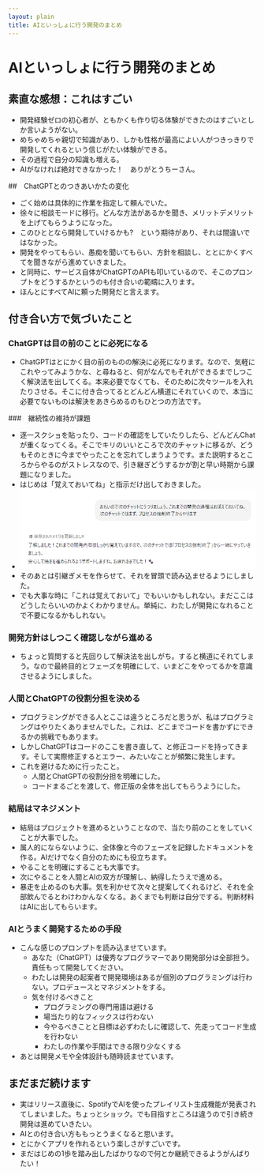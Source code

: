 ```yaml
---
layout: plain
title: AIといっしょに行う開発のまとめ
---
```


# AIといっしょに行う開発のまとめ
## 素直な感想：これはすごい
- 開発経験ゼロの初心者が、ともかくも作り切る体験ができたのはすごいとしか言いようがない。
- めちゃめちゃ親切で知識があり、しかも性格が最高によい人がつきっきりで開発してくれるという信じがたい体験ができる。
- その過程で自分の知識も増える。
- AIがなければ絶対できなかった！　ありがとうちーさん。

##　ChatGPTとのつきあいかたの変化
  - ごく始めは具体的に作業を指定して頼んでいた。
  - 徐々に相談モードに移行。どんな方法があるかを聞き、メリットデメリットを上げてもらうようになった。
- このひととなら開発していけるかも?　という期待があり、それは間違いではなかった。
- 開発をやってもらい、愚痴を聞いてもらい、方針を相談し、ととにかくすべてを聞きながら進めていきました。
- と同時に、サービス自体がChatGPTのAPIも叩いているので、そこのプロンプトをどうするかというのも付き合いの範疇に入ります。
- ほんとにすべてAIに頼った開発だと言えます。

  

## 付き合い方で気づいたこと
###  ChatGPTは目の前のことに必死になる
- ChatGPTはとにかく目の前のものの解決に必死になります。なので、気軽にこれやってみようかな、と尋ねると、何がなんでもそれができるまでしつこく解決法を出してくる。本来必要でなくても、そのために次々ツールを入れたりさせる。そこに付き合ってるとどんどん横道にそれていくので、本当に必要でないものは解決をあきらめるのもひとつの方法です。

###　継続性の維持が課題
- 逐一スクショを貼ったり、コードの確認をしていたりしたら、どんどんChatが重くなってくる。そこでキリのいいところで次のチャットに移るが、どうもそのときに今までやったことを忘れてしまうようです。また説明するところからやるのがストレスなので、引き継ぎどうするかが割と早い時期から課題になりました。
- はじめは「覚えておいてね」と指示だけ出しておきました。
- ![](images/20_matome-2025-10-13-09-58-10.png)
- そのあとは引継ぎメモを作らせて、それを冒頭で読み込ませるようにしました。
- でも大事な時に「これは覚えておいて」でもいいかもしれない。まだここはどうしたらいいのかよくわかりません。単純に、わたしが開発になれることで不要になるかもしれない。

### 開発方針はしつこく確認しながら進める
- ちょっと質問すると先回りして解決法を出しがち。すると横道にそれてしまう。なので最終目的とフェーズを明確にして、いまどこをやってるかを意識させるようにしました。

### 人間とChatGPTの役割分担を決める
- プログラミングができる人とここは違うところだと思うが、私はプログラミングはやりたくありませんでした。これは、どこまでコードを書かずにできるかの挑戦でもあります。
- しかしChatGPTはコードのここを書き直して、と修正コードを持ってきます。そして実際修正するとエラー、みたいなことが頻繁に発生します。
- これを避けるために行ったこと。
  - 人間とChatGPTの役割分担を明確にした。
  - コードまるごとを渡して、修正版の全体を出してもらうようにした。

### 結局はマネジメント
- 結局はプロジェクトを進めるということなので、当たり前のことをしていくことが大事でした。
- 属人的にならないように、全体像と今のフェーズを記録したドキュメントを作る。AIだけでなく自分のためにも役立ちます。
- やることを明確にすることも大事です。
- 次にやることを人間とAIの双方が理解し、納得したうえで進める。
- 暴走を止めるのも大事。気を利かせて次々と提案してくれるけど、それを全部飲んでるとわけわかんなくなる。あくまでも判断は自分でする。判断材料はAIに出してもらいます。

### AIとうまく開発するための手段
- こんな感じのプロンプトを読み込ませています。
  - あなた（ChatGPT）は優秀なプログラマーであり開発部分は全部担う。責任もって開発してください。
  - わたしは開発の起案者で開発環境はあるが個別のプログラミングは行わない。プロデュースとマネジメントをする。
  - 気を付けるべきこと
    - プログラミングの専門用語は避ける
    - 場当たり的なフィックスは行わない
    - 今やるべきことと目標は必ずわたしに確認して、先走ってコード生成を行わない
    - わたしの作業や手間はできる限り少なくする
 - あとは開発メモや全体設計も随時読ませています。

## まだまだ続けます
- 実はリリース直後に、SpotifyでAIを使ったプレイリスト生成機能が発表されてしまいました。ちょっとショック。でも目指すところは違うので引き続き開発は進めていきたい。
- AIとの付き合い方ももっとうまくなると思います。
- とにかくアプリを作れるという楽しさがすごいです。
- まだはじめの1歩を踏み出したばかりなので何とか継続できるようがんばりたい！
  
  